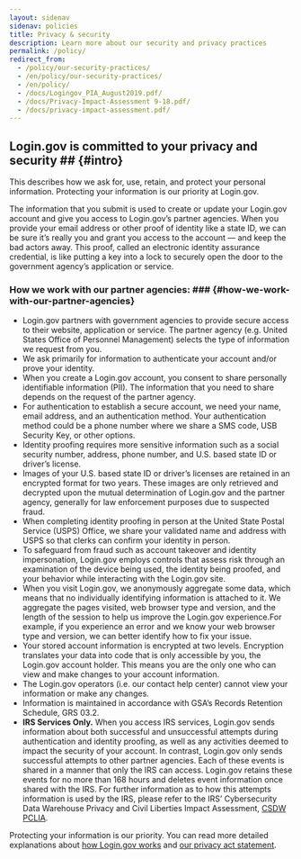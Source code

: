 ```yaml
---
layout: sidenav
sidenav: policies
title: Privacy & security
description: Learn more about our security and privacy practices
permalink: /policy/
redirect_from:
  - /policy/our-security-practices/
  - /en/policy/our-security-practices/
  - /en/policy/
  - /docs/Logingov_PIA_August2019.pdf/
  - /docs/Privacy-Impact-Assessment 9-18.pdf/
  - /docs/privacy-impact-assessment.pdf/
---
```

## Login.gov is committed to your privacy and security ## {#intro}

This describes how we ask for, use, retain, and protect your personal information. Protecting your information is our priority at Login.gov.

The information that you submit is used to create or update your Login.gov account and give you access to Login.gov’s partner agencies. When you provide your email address or other proof of identity like a state ID, we can be sure it’s really you and grant you access to the account — and keep the bad actors away. This proof, called an electronic identity assurance credential, is like putting a key into a lock to securely open the door to the government agency’s application or service.

### How we work with our partner agencies: ### {#how-we-work-with-our-partner-agencies}

* Login.gov partners with government agencies to provide secure access to their website, application or service. The partner agency (e.g. United States Office of Personnel Management) selects the type of information we request from you.
* We ask primarily for information to authenticate your account and/or prove your identity.
* When you create a Login.gov account, you consent to share personally identifiable information (PII). The information that you need to share depends on the request of the partner agency.
* For authentication to establish a secure account, we need your name, email address, and an authentication method. Your authentication method could be a phone number where we share a SMS code, USB Security Key, or other options.
* Identity proofing requires more sensitive information such as a social security number, address, phone number, and U.S. based state ID or driver’s license.
* Images of your U.S. based state ID or driver’s licenses are retained in an encrypted format for two years. These images are only retrieved and decrypted upon the mutual determination of Login.gov and the partner agency, generally for law enforcement purposes due to suspected fraud.
* When completing identity proofing in person at the United State Postal Service  (USPS) Office, we share your validated name and address with USPS so that clerks can confirm your identity in person.
* To safeguard from fraud such as account takeover and identity impersonation, Login.gov employs controls that assess risk through an examination of the device being used, the identity being proofed, and your behavior while interacting with the Login.gov site.
* When you visit Login.gov, we anonymously aggregate some data, which means that no individually identifying information is attached to it. We aggregate the pages visited, web browser type and version, and the length of the session to help us improve the Login.gov experience.For example, if you experience an error and we know your web browser type and version, we can better identify how to fix your issue.
* Your stored account information is encrypted at two levels. Encryption translates your data into code that is only accessible by you, the Login.gov account holder. This means you are the only one who can view and make changes to your account information.
* The Login.gov operators (i.e. our contact help center) cannot view your information or make any changes.
* Information is maintained in accordance with GSA’s Records Retention Schedule, GRS 03.2.
* **IRS Services Only.** When you access IRS services, Login.gov sends information about both successful and unsuccessful attempts during authentication and identity proofing, as well as any activities deemed to impact the security of your account. In contrast, Login.gov only sends successful attempts to other partner agencies. Each of these events is shared in a manner that only the IRS can access. Login.gov retains these events for no more than 168 hours and deletes event information once shared with the IRS. For further information as to how this attempts information is used by the IRS, please refer to the IRS’ Cybersecurity Data Warehouse Privacy and Civil Liberties Impact Assessment, [CSDW PCLIA](https://www.irs.gov/pub/irs-pia/csdw-pia.pdf).

Protecting your information is our priority. You can read more detailed explanations about [how Login.gov works](/policy/how-does-it-work/) and [our privacy act statement](/policy/our-privacy-act-statement/).
